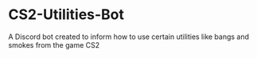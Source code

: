 # CS2-Utilities-Bot
A Discord bot created to inform how to use certain utilities like bangs and smokes from the game CS2
